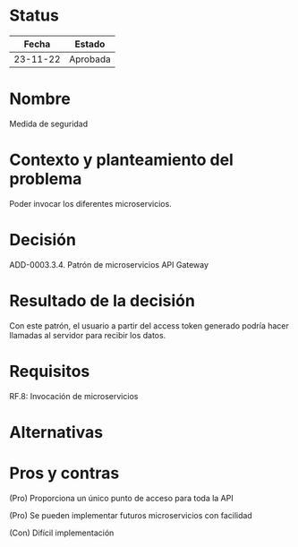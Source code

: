 # Status

| Fecha | Estado |
| --- | --- |
| 23-11-22 | Aprobada |

# Nombre

Medida de seguridad

# Contexto y planteamiento del problema

Poder invocar los diferentes microservicios.

# Decisión

ADD-0003.3.4. Patrón de microservicios API Gateway

# Resultado de la decisión

Con este patrón, el usuario a partir del access token generado podría hacer llamadas al servidor para recibir los datos.

# Requisitos

RF.8: Invocación de microservicios

# Alternativas


# Pros y contras

(Pro) Proporciona un único punto de acceso para toda la API

(Pro) Se pueden implementar futuros microservicios con facilidad

(Con) Difícil implementación
